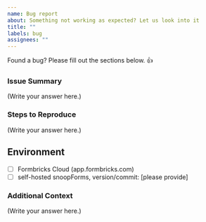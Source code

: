 ```yaml
---
name: Bug report
about: Something not working as expected? Let us look into it
title: ""
labels: bug
assignees: ""
---
```


Found a bug? Please fill out the sections below. 👍

### Issue Summary

<!--
A summary of the issue. This needs to be a clear detailed-rich summary.
-->

(Write your answer here.)

### Steps to Reproduce

<!--
1. (for example) Went to ...
2. Clicked on...
3. ...

Any other relevant information. For example, why do you consider this a bug and what did you expect to happen instead?
-->

(Write your answer here.)

## Environment

- [ ] Formbricks Cloud (app.formbricks.com)
- [ ] self-hosted snoopForms, version/commit: [please provide]

### Additional Context

<!--
- Browser version, screen recording, console logs, network requests: You can make a recording with [Bird Eats Bug](https://birdeatsbug.com/).
- Node.js version
- Anything else that you think could be an issue.
-->

(Write your answer here.)
